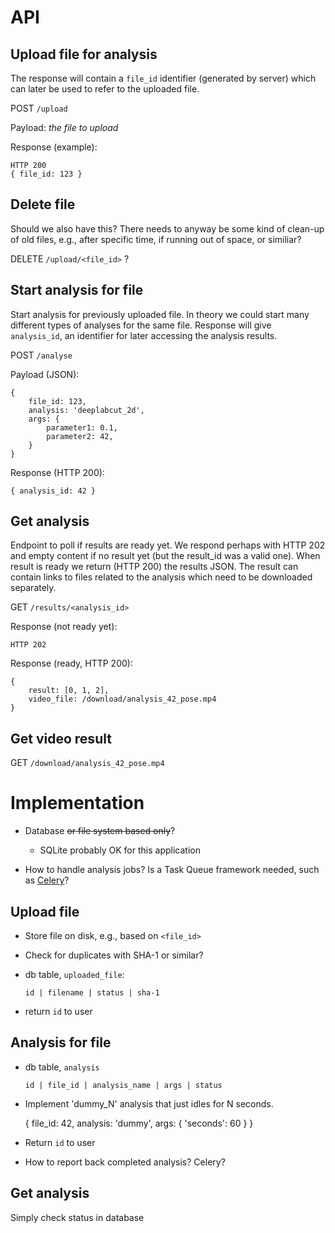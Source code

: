 # API

## Upload file for analysis

The response will contain a `file_id` identifier (generated by server) which can
later be used to refer to the uploaded file.

POST `/upload`

Payload: _the file to upload_

Response (example):

    HTTP 200
    { file_id: 123 }

## Delete file

Should we also have this? There needs to anyway be some kind of clean-up of old
files, e.g., after specific time, if running out of space, or similiar?

DELETE `/upload/<file_id>` ?


## Start analysis for file

Start analysis for previously uploaded file. In theory we could start many
different types of analyses for the same file. Response will give `analysis_id`,
an identifier for later accessing the analysis results.

POST `/analyse`

Payload (JSON):

    { 
        file_id: 123,
        analysis: 'deeplabcut_2d',
        args: {
            parameter1: 0.1,
            parameter2: 42,
        }
    }

Response (HTTP 200):

    { analysis_id: 42 }

## Get analysis

Endpoint to poll if results are ready yet. We respond perhaps with HTTP 202 and
empty content if no result yet (but the result_id was a valid one). When result
is ready we return (HTTP 200) the results JSON. The result can contain links to
files related to the analysis which need to be downloaded separately.

GET `/results/<analysis_id>`

Response (not ready yet):

    HTTP 202

Response (ready, HTTP 200):

    {
        result: [0, 1, 2],
        video_file: /download/analysis_42_pose.mp4
    }

## Get video result

GET `/download/analysis_42_pose.mp4`


# Implementation

- Database <del>or file system based only</del>?

  - SQLite probably OK for this application

- How to handle analysis jobs? Is a Task Queue framework needed, such as [Celery](https://docs.celeryproject.org/en/stable/)?

## Upload file

- Store file on disk, e.g., based on `<file_id>`

- Check for duplicates with SHA-1 or similar?

- db table, `uploaded_file`:

  ```id | filename | status | sha-1```

- return `id` to user


## Analysis for file

- db table, `analysis`

  ```id | file_id | analysis_name | args | status```

- Implement 'dummy_N' analysis that just idles for N seconds.

    { file_id: 42, analysis: 'dummy', args: { 'seconds': 60 } }

- Return `id` to user

- How to report back completed analysis? Celery?

## Get analysis

Simply check status in database
